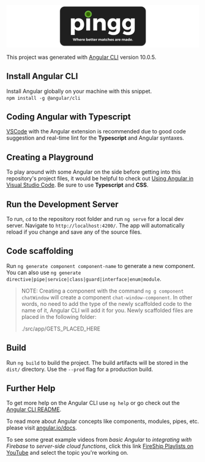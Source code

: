 <img src="src/assets/images/pingg_logo_bg.png"
     alt="pingg"
     style="float: center;" />

This project was generated with [Angular CLI](https://github.com/angular/angular-cli) version 10.0.5.

## Install Angular CLI

Install Angular globally on your machine with this snippet.  
`npm install -g @angular/cli`

## Coding Angular with Typescript

[VSCode](https://code.visualstudio.com) with the Angular extension is recommended due to good code suggestion and real-time lint for the **Typescript** and Angular syntaxes.

## Creating a Playground

To play around with some Angular on the side before getting into this repository's project files, it would be helpful to check out [Using Angular in Visual Studio Code](https://code.visualstudio.com/docs/nodejs/angular-tutorial). Be sure to use **Typescript** and **CSS**.

## Run the Development Server

To run, `cd` to the repository root folder and run `ng serve` for a local dev server. Navigate to `http://localhost:4200/`. The app will automatically reload if you change and save any of the source files.

## Code scaffolding

Run `ng generate component component-name` to generate a new component. You can also use `ng generate directive|pipe|service|class|guard|interface|enum|module`.

> NOTE: Creating a component with the command `ng g component chatWindow` will create a component `chat-window-component`. In other words, no need to add the type of the newly scaffolded code to the name of it, Angular CLI will add it for you. Newly scaffolded files are placed in the following folder: 
> 
> ./src/app/GETS_PLACED_HERE

## Build

Run `ng build` to build the project. The build artifacts will be stored in the `dist/` directory. Use the `--prod` flag for a production build.

## Further Help

To get more help on the Angular CLI use `ng help` or go check out the [Angular CLI README](https://github.com/angular/angular-cli/blob/master/README.md).

To read more about Angular concepts like components, modules, pipes, etc. please visit [angular.io/docs](https://angular.io/docs).

To see some great example videos from *basic Angular* to *integrating with Firebase* to *server-side cloud functions*, click this link [FireShip Playlists on YouTube](https://www.youtube.com/c/AngularFirebase/playlists) and select the topic you're working on.
